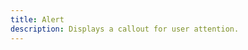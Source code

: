 ```yaml
---
title: Alert
description: Displays a callout for user attention.
---
```


<DocsPage 
    :title="frontmatter.title" 
    :description="frontmatter.description"
    path="views/components/Alert.md">
</DocsPage>
